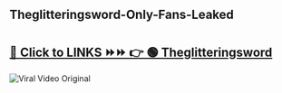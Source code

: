 
 ## Theglitteringsword-Only-Fans-Leaked

# <h2><a href="https://clipsfans.com/Theglitteringsword&ref=git">🔗 Click to LINKS ⏩⏩ 👉 🟢 Theglitteringsword </a></h2>

<a href="https://clipsfans.com/Theglitteringsword&ref=git" rel="nofollow" data-target="animated-image.originalLink"><img src="https://i.ibb.co.com/xMMVF88/686577567.gif" alt="Viral Video Original" style="max-width: 100%; display: inline-block;" data-target="animated-image.originalImage"></a>
